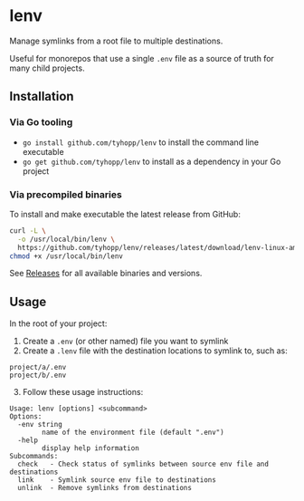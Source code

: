 # lenv

Manage symlinks from a root file to multiple destinations.

Useful for monorepos that use a single `.env` file as a source of truth for many child projects.

## Installation

### Via Go tooling

- `go install github.com/tyhopp/lenv` to install the command line executable
- `go get github.com/tyhopp/lenv` to install as a dependency in your Go project

### Via precompiled binaries

To install and make executable the latest release from GitHub:

```sh
curl -L \
  -o /usr/local/bin/lenv \
  https://github.com/tyhopp/lenv/releases/latest/download/lenv-linux-amd64
chmod +x /usr/local/bin/lenv
```

See [Releases](https://github.com/tyhopp/lenv/releases) for all available binaries and versions.

## Usage

In the root of your project:

1. Create a `.env` (or other named) file you want to symlink
2. Create a `.lenv` file with the destination locations to symlink to, such as:

```
project/a/.env
project/b/.env
```

3. Follow these usage instructions:
```
Usage: lenv [options] <subcommand>
Options:
  -env string
        name of the environment file (default ".env")
  -help
        display help information
Subcommands:
  check   - Check status of symlinks between source env file and destinations
  link    - Symlink source env file to destinations
  unlink  - Remove symlinks from destinations
```